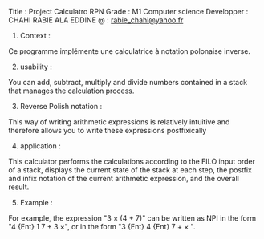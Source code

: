 Title : Project Calculatro RPN 
Grade : M1 Computer science 
Developper : CHAHI RABIE ALA EDDINE
@ : rabie_chahi@yahoo.fr

1. Context : 

Ce programme implémente une calculatrice à notation polonaise inverse.

2. usability : 

You can add, subtract, multiply and divide numbers contained in a stack that manages the calculation process.

3. Reverse Polish notation :

This way of writing arithmetic expressions is relatively intuitive and therefore allows you to write these expressions postfixically

4. application : 

This calculator performs the calculations according to the FILO input order of a stack, displays the current state of the stack at each step, the postfix and infix notation of the current arithmetic expression, and the overall result.

5. Example :

For example, the expression "3 × (4 + 7)" can be written as NPI in the form "4 {Ent} 1 7 + 3 ×", or in the form "3 {Ent} 4 {Ent} 7 + × ".

